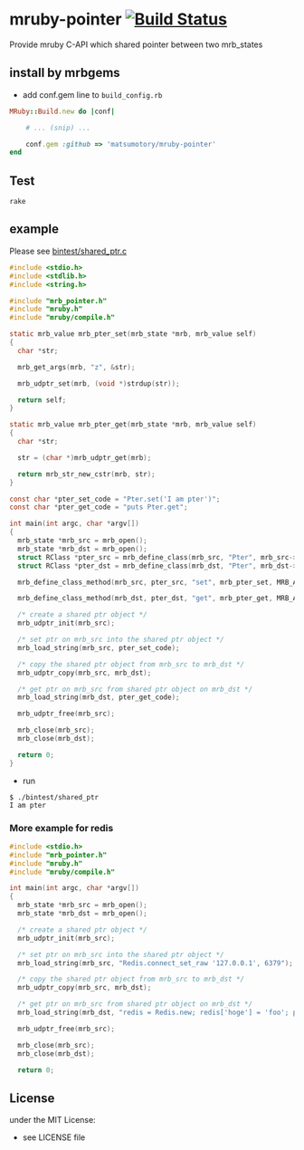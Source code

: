 # mruby-pointer   [![Build Status](https://travis-ci.org/matsumotory/mruby-pointer.svg?branch=master)](https://travis-ci.org/matsumotory/mruby-pointer)


Provide mruby C-API which shared pointer between two mrb_states


## install by mrbgems
- add conf.gem line to `build_config.rb`

```ruby
MRuby::Build.new do |conf|

    # ... (snip) ...

    conf.gem :github => 'matsumotory/mruby-pointer'
end
```
## Test

```
rake
```

## example

Please see [bintest/shared_ptr.c](bintest/shared_ptr.c)

```c
#include <stdio.h>
#include <stdlib.h>
#include <string.h>

#include "mrb_pointer.h"
#include "mruby.h"
#include "mruby/compile.h"

static mrb_value mrb_pter_set(mrb_state *mrb, mrb_value self)
{ 
  char *str;

  mrb_get_args(mrb, "z", &str);

  mrb_udptr_set(mrb, (void *)strdup(str));

  return self;
}

static mrb_value mrb_pter_get(mrb_state *mrb, mrb_value self)
{ 
  char *str;

  str = (char *)mrb_udptr_get(mrb);

  return mrb_str_new_cstr(mrb, str);
}

const char *pter_set_code = "Pter.set('I am pter')";
const char *pter_get_code = "puts Pter.get";

int main(int argc, char *argv[])
{ 
  mrb_state *mrb_src = mrb_open();
  mrb_state *mrb_dst = mrb_open();
  struct RClass *pter_src = mrb_define_class(mrb_src, "Pter", mrb_src->object_class);
  struct RClass *pter_dst = mrb_define_class(mrb_dst, "Pter", mrb_dst->object_class);

  mrb_define_class_method(mrb_src, pter_src, "set", mrb_pter_set, MRB_ARGS_REQ(1));

  mrb_define_class_method(mrb_dst, pter_dst, "get", mrb_pter_get, MRB_ARGS_NONE());

  /* create a shared ptr object */
  mrb_udptr_init(mrb_src);

  /* set ptr on mrb_src into the shared ptr object */
  mrb_load_string(mrb_src, pter_set_code);

  /* copy the shared ptr object from mrb_src to mrb_dst */
  mrb_udptr_copy(mrb_src, mrb_dst);

  /* get ptr on mrb_src from shared ptr object on mrb_dst */
  mrb_load_string(mrb_dst, pter_get_code);

  mrb_udptr_free(mrb_src);

  mrb_close(mrb_src);
  mrb_close(mrb_dst);

  return 0;
}
```

- run

```
$ ./bintest/shared_ptr 
I am pter
```

### More example for redis

```c
#include <stdio.h>
#include "mrb_pointer.h"
#include "mruby.h"
#include "mruby/compile.h"

int main(int argc, char *argv[])
{
  mrb_state *mrb_src = mrb_open();
  mrb_state *mrb_dst = mrb_open();

  /* create a shared ptr object */
  mrb_udptr_init(mrb_src);

  /* set ptr on mrb_src into the shared ptr object */
  mrb_load_string(mrb_src, "Redis.connect_set_raw '127.0.0.1', 6379");

  /* copy the shared ptr object from mrb_src to mrb_dst */
  mrb_udptr_copy(mrb_src, mrb_dst);

  /* get ptr on mrb_src from shared ptr object on mrb_dst */
  mrb_load_string(mrb_dst, "redis = Redis.new; redis['hoge'] = 'foo'; p redis['hoge']");

  mrb_udptr_free(mrb_src);

  mrb_close(mrb_src);
  mrb_close(mrb_dst);

  return 0;
```

## License
under the MIT License:
- see LICENSE file
